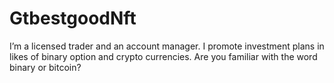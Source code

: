 # GtbestgoodNft
I’m a licensed trader and an account manager. I promote investment plans in likes of binary option and crypto currencies. Are you familiar with the word binary or bitcoin?
